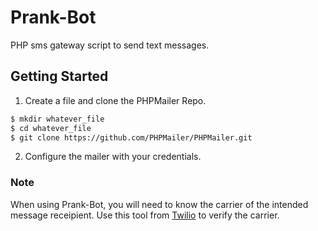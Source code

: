 # Prank-Bot
PHP sms gateway script to send text messages. 

## Getting Started

1. Create a file and clone the PHPMailer Repo.
```sh
$ mkdir whatever_file
$ cd whatever_file
$ git clone https://github.com/PHPMailer/PHPMailer.git
```
2. Configure the mailer with your credentials.

### Note

When using Prank-Bot, you will need to know the carrier of the intended message receipient. 
Use this tool from [Twilio](https://www.twilio.com/lookup) to verify the carrier.
